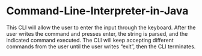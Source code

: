 # Command-Line-Interpreter-in-Java
This CLI will allow the user to enter the input through the keyboard. After the user writes the command and presses enter, the string is parsed, and the indicated command executed. The CLI will keep accepting different commands from the user until the user writes “exit”, then the CLI terminates.
